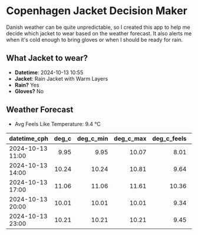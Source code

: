 
# Copenhagen Jacket Decision Maker

Danish weather can be quite unpredictable, so I created this app to help me decide which jacket to wear based on the weather forecast. 
It also alerts me when it's cold enough to bring gloves or when I should be ready for rain.

## What Jacket to wear?

- **Datetime**: 2024-10-13 10:55
- **Jacket**: Rain Jacket with Warm Layers
- **Rain?** Yes
- **Gloves?** No

## Weather Forecast
- Avg Feels Like Temperature: 9.4 °C

| datetime_cph     |   deg_c |   deg_c_min |   deg_c_max |   deg_c_feels | weather   | wind   | rain   |
|:-----------------|--------:|------------:|------------:|--------------:|:----------|:-------|:-------|
| 2024-10-13 11:00 |    9.95 |        9.95 |       10.07 |          8.01 | Rain      | Low    | Low    |
| 2024-10-13 14:00 |   10.24 |       10.24 |       10.81 |          9.64 | Rain      | Low    | Low    |
| 2024-10-13 17:00 |   11.06 |       11.06 |       11.61 |         10.36 | Rain      | Low    | Low    |
| 2024-10-13 20:00 |   10.01 |       10.01 |       10.01 |          9.34 | Rain      | Low    | Low    |
| 2024-10-13 23:00 |   10.21 |       10.21 |       10.21 |          9.45 | Clouds    | Low    | None   |
        